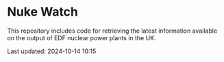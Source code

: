 # Nuke Watch

This repository includes code for retrieving the latest information available on the output of EDF nuclear power plants in the UK.

Last updated: 2024-10-14 10:15